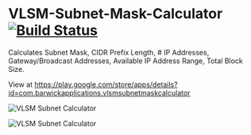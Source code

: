 # VLSM-Subnet-Mask-Calculator [![Build Status](https://travis-ci.org/srbrettle/VLSM-Subnet-Mask-Calculator.svg?branch=master)](https://travis-ci.org/srbrettle/VLSM-Subnet-Mask-Calculator)

Calculates Subnet Mask, CIDR Prefix Length, # IP Addresses, Gateway/Broadcast Addresses, Available IP Address Range, Total Block Size.

View at https://play.google.com/store/apps/details?id=com.barwickapplications.vlsmsubnetmaskcalculator

![VLSM Subnet Calculator](https://raw.githubusercontent.com/srbrettle/VLSM-Subnet-Mask-Calculator/master/device-2018-05-26-145323.png?token=ADSiSVE8AZFioGtTzQ1OuAUgbsz7n5DLks5bEqb3wA%3D%3D)

![VLSM Subnet Calculator](https://raw.githubusercontent.com/srbrettle/VLSM-Subnet-Mask-Calculator/master/device-2018-05-26-145524.png?token=ADSiScvS1A7y5dL1VArOYwQc5V-ZvUDPks5bEqbawA%3D%3D)
